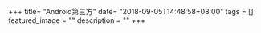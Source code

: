 +++
title= "Android第三方"
date= "2018-09-05T14:48:58+08:00"
tags = []
featured_image = ""
description = ""
+++

